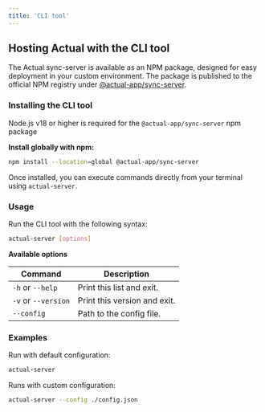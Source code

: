 ```yaml
---
title: 'CLI tool'
---
```


## Hosting Actual with the CLI tool

The Actual sync-server is available as an NPM package, designed for easy deployment in your custom environment. The package is published to the official NPM registry under [@actual-app/sync-server](https://www.npmjs.com/package/@actual-app/sync-server).

### Installing the CLI tool

Node.js v18 or higher is required for the `@actual-app/sync-server` npm package

**Install globally with npm:**

```bash
npm install --location=global @actual-app/sync-server
```

Once installed, you can execute commands directly from your terminal using `actual-server`.

### Usage

Run the CLI tool with the following syntax:

```bash
actual-server [options]
```

**Available options**

| Command             | Description                  |
| ------------------- | ---------------------------- |
| `-h` or `--help`    | Print this list and exit.    |
| `-v` or `--version` | Print this version and exit. |
| `--config`          | Path to the config file.     |

### Examples

Run with default configuration:

```bash
actual-server
```

Runs with custom configuration:

```bash
actual-server --config ./config.json
```
